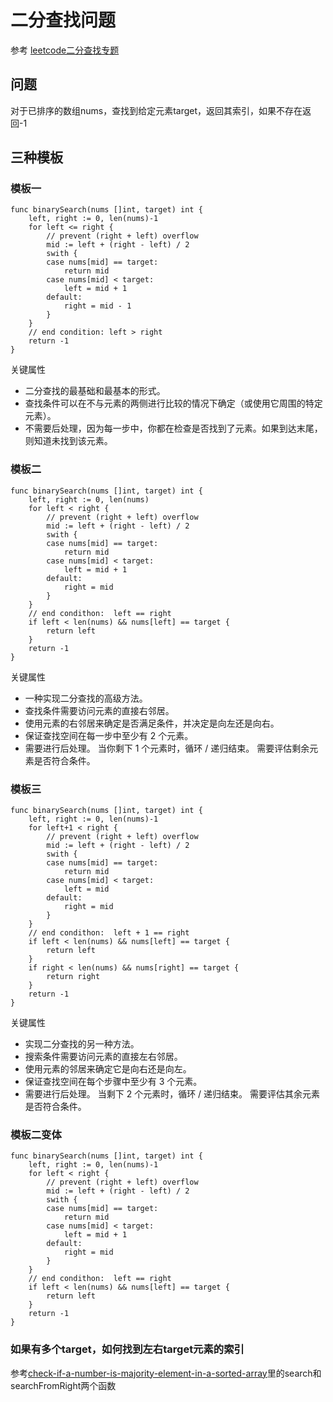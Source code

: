 # 二分查找问题
参考  [leetcode二分查找专题](https://leetcode-cn.com/explore/learn/card/binary-search)
## 问题
对于已排序的数组nums，查找到给定元素target，返回其索引，如果不存在返回-1
## 三种模板
### 模板一
```
func binarySearch(nums []int, target) int {
    left, right := 0, len(nums)-1
    for left <= right {
        // prevent (right + left) overflow
        mid := left + (right - left) / 2
        swith {
        case nums[mid] == target:
            return mid
        case nums[mid] < target:
            left = mid + 1
        default:
            right = mid - 1
        }
    }
    // end condition: left > right
    return -1
}
```
关键属性
* 二分查找的最基础和最基本的形式。
* 查找条件可以在不与元素的两侧进行比较的情况下确定（或使用它周围的特定元素）。
* 不需要后处理，因为每一步中，你都在检查是否找到了元素。如果到达末尾，则知道未找到该元素。
### 模板二
```
func binarySearch(nums []int, target) int {
    left, right := 0, len(nums)
    for left < right {
        // prevent (right + left) overflow
        mid := left + (right - left) / 2
        swith {
        case nums[mid] == target:
            return mid
        case nums[mid] < target:
            left = mid + 1
        default:
            right = mid
        }
    }
    // end condithon:  left == right
    if left < len(nums) && nums[left] == target {
        return left
    }
    return -1
}
```
关键属性
* 一种实现二分查找的高级方法。
* 查找条件需要访问元素的直接右邻居。
* 使用元素的右邻居来确定是否满足条件，并决定是向左还是向右。
* 保证查找空间在每一步中至少有 2 个元素。
* 需要进行后处理。 当你剩下 1 个元素时，循环 / 递归结束。 需要评估剩余元素是否符合条件。
### 模板三
```
func binarySearch(nums []int, target) int {
    left, right := 0, len(nums)-1
    for left+1 < right {
        // prevent (right + left) overflow
        mid := left + (right - left) / 2
        swith {
        case nums[mid] == target:
            return mid
        case nums[mid] < target:
            left = mid
        default:
            right = mid
        }        
    }
    // end condithon:  left + 1 == right
    if left < len(nums) && nums[left] == target {
        return left
    }
    if right < len(nums) && nums[right] == target {
        return right
    }
    return -1
}
```
关键属性
* 实现二分查找的另一种方法。
* 搜索条件需要访问元素的直接左右邻居。
* 使用元素的邻居来确定它是向右还是向左。
* 保证查找空间在每个步骤中至少有 3 个元素。
* 需要进行后处理。 当剩下 2 个元素时，循环 / 递归结束。 需要评估其余元素是否符合条件。
### 模板二变体
```
func binarySearch(nums []int, target) int {
    left, right := 0, len(nums)-1
    for left < right {
        // prevent (right + left) overflow
        mid := left + (right - left) / 2
        swith {
        case nums[mid] == target:
            return mid
        case nums[mid] < target:
            left = mid + 1
        default:
            right = mid
        }
    }
    // end condithon:  left == right
    if left < len(nums) && nums[left] == target {
        return left
    }
    return -1
}
```
### 如果有多个target，如何找到左右target元素的索引
参考[check-if-a-number-is-majority-element-in-a-sorted-array](../solutions/check-if-a-number-is-majority-element-in-a-sorted-array/d.go)里的search和searchFromRight两个函数